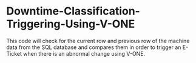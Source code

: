 # Downtime-Classification-Triggering-Using-V-ONE
This code will check for the current row and previous row of the machine data from the SQL database and compares them in order to trigger an E-Ticket when there is an abnormal change using V-ONE. 
